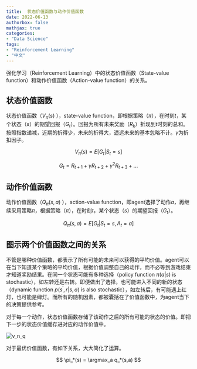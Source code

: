 ```yaml
---
title:  状态价值函数与动作价值函数
date: 2022-06-13
authorbox: false
mathjax: true
categories:
- "Data Science"
tags:
- "Reinforcement Learning"
- "中文"
---
```


强化学习（Reinforcement Learning）中的状态价值函数（State-value function）和动作价值函数（Action-value function）的关系。

<!--more-->

## 状态价值函数

状态价值函数（$V_{\pi}(s)$ ），state-value function，即根据策略（$\pi$），在时刻$t$，某个状态（$s$）的期望回报（$G_t$）。回报为所有未来奖励（$R_k$）折现到$t$时刻的总和。按照指数递减，近期的折得少，未来的折得大，遥远未来的基本忽略不计。$\gamma$为折扣因子。



$$ V_{\pi}(s) = E[G_t | S_t = s]$$

$$ G_t = R_{t+1} + \gamma R_{t+2} + \gamma^2 R_{t+3} + ...$$

## 动作价值函数

动作价值函数（$Q_{\pi}(s,a)$ ），action-value function，即agent选择了动作$a$，再继续采用策略$\pi$，根据策略（$\pi$），在时刻$t$，某个状态（$s$）的期望回报（$G_t$）。

$$ Q_{\pi}(s,a) = E[G_t | S_t = s, A_t = a]$$

## 图示两个价值函数之间的关系

不管是哪种价值函数，都表示了所有可能的未来可以获得的平均价值。agent可以在当下知道某个策略的平均价值，根据价值调整自己的动作，而不必等到游戏结束才知道奖励结果。在同一个状态可能有多种选择（policy function $\pi(a|s)$ is stochastic），如左转还是右转。即便做出了选择，也可能进入不同的新的状态（dynamic function $p(s^\prime, r | s, a)$ is also stochastic），如左转后，有可能遇上红灯，也可能是绿灯。而所有的随机因素，都被囊括在了价值函数中，为agent当下的决策提供参考。

对于每一个动作，状态价值函数存储了该动作之后的所有可能的状态的价值。即把下一步的状态价值缓存进对应的动作价值中。


![v_n_q](/img/v_n_q.png)


对于最优价值函数，有如下关系，大大简化了运算。

$$ \pi_*(s) = \argmax_a q_*(s,a) $$
